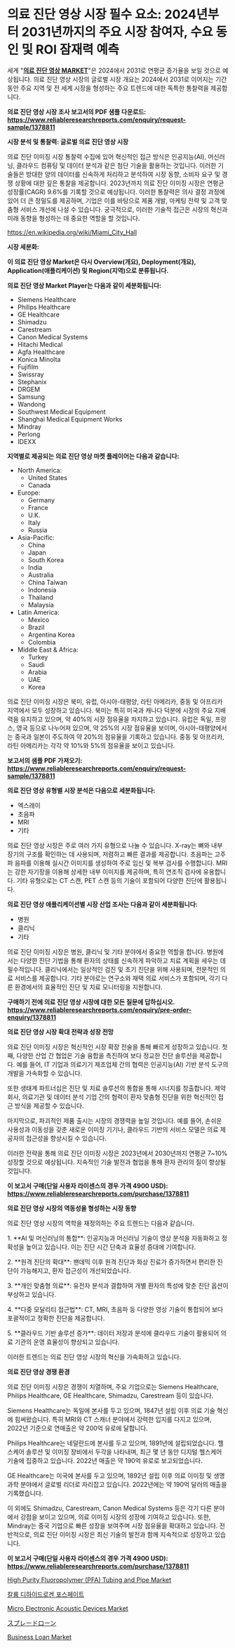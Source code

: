 <p><h1>의료 진단 영상 시장 필수 요소: 2024년부터 2031년까지의 주요 시장 참여자, 수요 동인 및 ROI 잠재력 예측</h1></p><p>세계 "<strong><a href="https://www.reliableresearchreports.com/medical-diagnostic-imaging-r1378811">의료 진단 영상 MARKET</a></strong>"은 2024에서 2031로 연평균 증가율을 보일 것으로 예상됩니다. 의료 진단 영상 시장의 글로벌 시장 개요는 2024에서 2031로 이어지는 기간 동안 주요 지역 및 전 세계 시장을 형성하는 주요 트렌드에 대한 독특한 통찰력을 제공합니다.</p>
<p><strong>의료 진단 영상 시장 조사 보고서의 PDF 샘플 다운로드: <a href="https://www.reliableresearchreports.com/enquiry/request-sample/1378811">https://www.reliableresearchreports.com/enquiry/request-sample/1378811</a></strong></p>
<p><strong>시장 분석 및 통찰력: 글로벌 의료 진단 영상 시장</strong></p>
<p><p>의료 진단 이미징 시장 통찰력 수집에 있어 혁신적인 접근 방식은 인공지능(AI), 머신러닝, 클라우드 컴퓨팅 및 데이터 분석과 같은 첨단 기술을 활용하는 것입니다. 이러한 기술들은 방대한 양의 데이터를 신속하게 처리하고 분석하여 시장 동향, 소비자 요구 및 경쟁 상황에 대한 깊은 통찰을 제공합니다. 2023년까지 의료 진단 이미징 시장은 연평균 성장률(CAGR) 9.6%를 기록할 것으로 예상됩니다. 이러한 통찰력은 의사 결정 과정에 있어 더 큰 정밀도를 제공하며, 기업은 이를 바탕으로 제품 개발, 마케팅 전략 및 고객 맞춤형 서비스 개선에 나설 수 있습니다. 궁극적으로, 이러한 기술적 접근은 시장의 혁신과 미래 동향을 형성하는 데 중요한 역할을 할 것입니다.</p></p>
<p><a href="%7CAUTHORITHY_DOMAIN_URL%7C">https://en.wikipedia.org/wiki/Miami_City_Hall</a></p>
<p><strong>시장 세분화:</strong></p>
<p><strong>이 의료 진단 영상 Market은 다시 Overview(개요), Deployment(개요), Application(애플리케이션) 및 Region(지역)으로 분류됩니다.</strong></p>
<p><strong>의료 진단 영상 Market Player는 다음과 같이 세분화됩니다:</strong></p>
<p><ul><li>Siemens Healthcare</li><li>Philips Healthcare</li><li>GE Healthcare</li><li>Shimadzu</li><li>Carestream</li><li>Canon Medical Systems</li><li>Hitachi Medical</li><li>Agfa Healthcare</li><li>Konica Minolta</li><li>Fujifilm</li><li>Swissray</li><li>Stephanix</li><li>DRGEM</li><li>Samsung</li><li>Wandong</li><li>Southwest Medical Equipment</li><li>Shanghai Medical Equipment Works</li><li>Mindray</li><li>Perlong</li><li>IDEXX</li></ul></p>
<p><strong>지역별로 제공되는 의료 진단 영상 마켓 플레이어는 다음과 같습니다:</strong></p>
<p><ul>
    <li>
        North America:
        <ul>
            <li>United States</li>
            <li>Canada</li>
        </ul>
    </li>
    <li>
        Europe:
        <ul>
            <li>Germany</li>
            <li>France</li>
            <li>U.K.</li>
            <li>Italy</li>
            <li>Russia</li>
        </ul>
    </li>
    <li>
        Asia-Pacific:
        <ul>
            <li>China</li>
            <li>Japan</li>
            <li>South Korea</li>
            <li>India</li>
            <li>Australia</li>
            <li>China Taiwan</li>
            <li>Indonesia</li>
            <li>Thailand</li>
            <li>Malaysia</li>
        </ul>
    </li>
    <li>
        Latin America:
        <ul>
            <li>Mexico</li>
            <li>Brazil</li>
            <li>Argentina Korea</li>
            <li>Colombia</li>
        </ul>
    </li>
    <li>
        Middle East & Africa:
        <ul>
            <li>Turkey</li>
            <li>Saudi</li>
            <li>Arabia</li>
            <li>UAE</li>
            <li>Korea</li>
        </ul>
    </li>
    </ul></p>
<p><p>의료 진단 이미징 시장은 북미, 유럽, 아시아-태평양, 라틴 아메리카, 중동 및 아프리카 지역에서 모두 성장하고 있습니다. 북미는 특히 미국과 캐나다 덕분에 시장의 주요 지배력을 유지하고 있으며, 약 40%의 시장 점유율을 차지하고 있습니다. 유럽은 독일, 프랑스, 영국 등으로 나누어져 있으며, 약 25%의 시장 점유율을 보이며, 아시아-태평양에서는 중국과 일본이 주도하여 약 20%의 점유율을 기록하고 있습니다. 중동 및 아프리카, 라틴 아메리카는 각각 약 10%와 5%의 점유율을 보이고 있습니다.</p></p>
<p><strong>보고서의 샘플 PDF 가져오기: <a href="https://www.reliableresearchreports.com/enquiry/request-sample/1378811">https://www.reliableresearchreports.com/enquiry/request-sample/1378811</a></strong></p>
<p><strong>의료 진단 영상 유형별 시장 분석은 다음으로 세분화됩니다:</strong></p>
<p><ul><li>엑스레이</li><li>초음파</li><li>MRI</li><li>기타</li></ul></p>
<p><p>의료 진단 영상 시장은 주로 여러 가지 유형으로 나눌 수 있습니다. X-ray는 뼈와 내부 장기의 구조를 확인하는 데 사용되며, 저렴하고 빠른 결과를 제공합니다. 초음파는 고주파 음파를 이용해 실시간 이미지를 생성하여 주로 임신 및 복부 검사를 수행합니다. MRI는 강한 자기장을 이용해 상세한 내부 이미지를 제공하며, 특히 연조직 검사에 유용합니다. 기타 유형으로는 CT 스캔, PET 스캔 등의 기술이 포함되어 다양한 진단에 활용됩니다.</p></p>
<p><strong>의료 진단 영상 애플리케이션별 시장 산업 조사는 다음과 같이 세분화됩니다:</strong></p>
<p><ul><li>병원</li><li>클리닉</li><li>기타</li></ul></p>
<p><p>의료 진단 이미징 시장은 병원, 클리닉 및 기타 분야에서 중요한 역할을 합니다. 병원에서는 다양한 진단 기법을 통해 환자의 상태를 신속하게 파악하고 치료 계획을 세우는 데 필수적입니다. 클리닉에서는 일상적인 검진 및 초기 진단을 위해 사용되며, 전문적인 의료 서비스를 제공합니다. 기타 분야로는 연구소와 재택 의료 서비스가 포함되며, 각기 다른 환경에서의 효율적인 진단 및 치료 모니터링을 지원합니다.</p></p>
<p><strong>구매하기 전에 의료 진단 영상 시장에 대한 모든 질문에 답하십시오. <a href="https://www.reliableresearchreports.com/enquiry/pre-order-enquiry/1378811">https://www.reliableresearchreports.com/enquiry/pre-order-enquiry/1378811</a></strong></p>
<p><strong>의료 진단 영상 시장 확대 전략과 성장 전망</strong></p>
<p><p>의료 진단 이미징 시장은 혁신적인 시장 확장 전술을 통해 빠르게 성장하고 있습니다. 첫째, 다양한 산업 간 협업은 기술 융합을 촉진하여 보다 정교한 진단 솔루션을 제공합니다. 예를 들어, IT 기업과 의료기기 제조업체 간의 협력은 인공지능(AI) 기반 분석 도구의 개발을 가속화할 수 있습니다.</p><p>또한 생태계 파트너십은 진단 및 치료 솔루션의 통합을 통해 시너지를 창출합니다. 제약회사, 의료기관 및 데이터 분석 기업 간의 협력이 환자 맞춤형 진단을 위한 혁신적인 접근 방식을 제공할 수 있습니다.</p><p>마지막으로, 파괴적인 제품 출시는 시장의 경쟁력을 높일 것입니다. 예를 들어, 손쉬운 사용성과 이동성을 갖춘 새로운 이미징 기기나, 클라우드 기반의 서비스 모델은 의료 제공자의 접근성을 향상시킬 수 있습니다.</p><p>이러한 전략을 통해 의료 진단 이미징 시장은 2023년에서 2030년까지 연평균 7~10% 성장할 것으로 예상됩니다. 지속적인 기술 발전과 협업을 통해 환자 관리의 질이 향상될 것입니다.</p></p>
<p><strong>이 보고서 구매(단일 사용자 라이센스의 경우 가격 4900 USD): <a href="https://www.reliableresearchreports.com/purchase/1378811">https://www.reliableresearchreports.com/purchase/1378811</a></strong></p>
<p><strong>의료 진단 영상 시장의 역동성을 형성하는 시장 동향</strong></p>
<p><p>의료 진단 영상 시장의 역학을 재정의하는 주요 트렌드는 다음과 같습니다.</p><p>1. **AI 및 머신러닝의 통합**: 인공지능과 머신러닝 기술이 영상 분석을 자동화하고 정확성을 높이고 있습니다. 이는 진단 시간 단축과 효율성 증대에 기여합니다.</p><p>2. **원격 진단의 확대**: 팬데믹 이후 원격 진단과 화상 진료가 증가하면서 편리한 진단이 가능해지고, 환자 접근성이 개선되었습니다.</p><p>3. **개인 맞춤형 의료**: 유전자 분석과 결합하여 개별 환자의 특성에 맞춘 진단 옵션이 부상하고 있습니다.</p><p>4. **다중 모달리티 접근법**: CT, MRI, 초음파 등 다양한 영상 기술이 통합되어 보다 포괄적이고 정확한 진단을 제공합니다.</p><p>5. **클라우드 기반 솔루션 증가**: 데이터 저장과 분석에 클라우드 기술이 활용되어 의료 기관의 운영 효율성이 향상되고 있습니다. </p><p>이러한 트렌드는 의료 진단 영상 시장의 혁신을 가속화하고 있습니다.</p></p>
<p><strong>의료 진단 영상 경쟁 환경</strong></p>
<p><p>의료 진단 이미징 시장은 경쟁이 치열하며, 주요 기업으로는 Siemens Healthcare, Philips Healthcare, GE Healthcare, Shimadzu, Carestream 등이 있습니다. </p><p>Siemens Healthcare는 독일에 본사를 두고 있으며, 1847년 설립 이후 의료 기술 혁신에 힘써왔습니다. 특히 MRI와 CT 스캐너 분야에서 강력한 입지를 다지고 있으며, 2022년 기준으로 연매출은 약 200억 유로에 달합니다.</p><p>Philips Healthcare는 네덜란드에 본사를 두고 있으며, 1891년에 설립되었습니다. 헬스케어 솔루션 및 이미징 장비에서 두각을 나타내며, 최근 몇 년 동안 디지털 헬스케어 기술에 집중하고 있습니다. 2022년 매출은 약 190억 유로로 보고되었습니다.</p><p>GE Healthcare는 미국에 본사를 두고 있으며, 1892년 설립 이후 의료 이미징 및 생명과학 분야에서 글로벌 리더로 자리잡고 있습니다. 2022년에는 약 190억 달러의 매출을 기록했습니다.</p><p>이 외에도 Shimadzu, Carestream, Canon Medical Systems 등은 각기 다른 분야에서 강점을 보이고 있으며, 의료 이미징 시장의 성장에 기여하고 있습니다. 또한, Mindray는 중국 기업으로 빠른 성장을 보여주며 시장 점유율을 확대하고 있습니다. 전반적으로, 의료 진단 이미징 시장은 최신 기술의 발전과 함께 지속적으로 성장하고 있습니다.</p></p>
<p><strong>이 보고서 구매(단일 사용자 라이센스의 경우 가격 4900 USD): <a href="https://www.reliableresearchreports.com/purchase/1378811">https://www.reliableresearchreports.com/purchase/1378811</a></strong></p>
<p><p><a href="https://github.com/arionmp/Market-Research-Report-List-5/blob/main/high-purity-fluoropolymer-pfa-tubing-and-pipe-market.md">High Purity Fluoropolymer (PFA) Tubing and Pipe Market</a></p><p><a href="https://medium.com/@conradkirrlin76575/%EA%B8%80%EB%A1%9C%EB%B2%8C-%EC%9D%B8%EC%82%B0%EC%B9%BC%EB%A5%A8-%EC%9D%B4%EC%88%98%EC%86%8C-%EC%8B%9C%EC%9E%A5-2024-2031-%EC%8B%9C%EC%9E%A5-%EC%A7%80%ED%91%9C-%EB%B0%8F-%EC%8B%9C%EC%9E%A5-%EC%A0%84%EB%9E%B5-%ED%86%B5%EC%B0%B0%EB%A0%A5-b520bb31156a">칼륨 디하이드로겐 포스페이트</a></p><p><a href="https://www.linkedin.com/pulse/micro-electronic-acoustic-devices-industry-sector-market-o9aef?trackingId=zqyhmWe7RJKLOqqHQg367w%3D%3D">Micro Electronic Acoustic Devices Market</a></p><p><a href="https://medium.com/@tealricheld61/%E3%82%B0%E3%83%AD%E3%83%BC%E3%83%90%E3%83%AB-%E3%82%B9%E3%83%97%E3%83%AC%E3%83%BC-%E3%83%89%E3%83%AD%E3%83%BC%E3%83%B3%E5%B8%82%E5%A0%B4-%E5%B8%82%E5%A0%B4%E3%82%B7%E3%82%A7%E3%82%A2-%E5%B8%82%E5%A0%B4%E5%8B%95%E5%90%91-%E5%B0%86%E6%9D%A5%E3%81%AE%E6%88%90%E9%95%B7%E3%82%92%E6%8E%A2%E3%82%8B-cf0f3ce8fe73">スプレードローン</a></p><p><a href="https://medium.com/@sofie-mulder/emerging-opportunities-and-challenges-in-the-global-business-loan-market-2024-2031-42dc27564110">Business Loan Market</a></p></p>